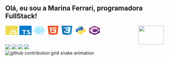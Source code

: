 ## Olá, eu sou a Marina Ferrari, programadora FullStack!
<!-- [![Anurag's GitHub stats](https://github-readme-stats.vercel.app/api?username=marinawhale)](https://github.com/anuraghazra/github-readme-stats) -->
<div style="display: inline_block" >
  <img align="center" alt="Rafa-Js" height="30" width="40" src="https://raw.githubusercontent.com/devicons/devicon/master/icons/javascript/javascript-plain.svg">
  <img align="center" alt="Rafa-Ts" height="30" width="40" src="https://raw.githubusercontent.com/devicons/devicon/master/icons/typescript/typescript-plain.svg">
  <img align="center" alt="Rafa-React" height="30" width="40" src="https://raw.githubusercontent.com/devicons/devicon/master/icons/react/react-original.svg">
  <img align="center" alt="Rafa-HTML" height="30" width="40" src="https://raw.githubusercontent.com/devicons/devicon/master/icons/html5/html5-original.svg">
  <img align="center" alt="Rafa-CSS" height="30" width="40" src="https://raw.githubusercontent.com/devicons/devicon/master/icons/css3/css3-original.svg">
  <img align="center" alt="Rafa-Python" height="30" width="40" src="https://raw.githubusercontent.com/devicons/devicon/master/icons/python/python-original.svg">
  <img align="center" alt="Rafa-Csharp" height="30" width="40" src="https://raw.githubusercontent.com/devicons/devicon/master/icons/csharp/csharp-original.svg">
  <!--img align="center" height="30" width="40" src="https://cdn.jsdelivr.net/gh/devicons/devicon@latest/icons/mysql/mysql-original.svg" />-->

  <img align="right" alt="" src="https://media1.giphy.com/media/v1.Y2lkPTc5MGI3NjExaDVjbXhhaHB0djBrempuczZkZmY0c2Vydjd2eTE0aDFvb2YyMnBqZiZlcD12MV9pbnRlcm5hbF9naWZfYnlfaWQmY3Q9cw/17pcy93hTM0MkRLh8R/giphy.gif" height="60" width="80">

</div>
  
  ##
 
<div> 
  <a href="https://www.instagram.com/mar_ina.ferrari" target="_blank"><img src="https://img.shields.io/badge/-Instagram-%23E4405F?style=for-the-badge&logo=instagram&logoColor=white" target="_blank"></a>
  <a href="https://www.linkedin.com/in/marina-ferrari-b10456244" target="_blank"><img src="https://img.shields.io/badge/-LinkedIn-%230077B5?style=for-the-badge&logo=linkedin&logoColor=white" target="_blank"></a>
  <a href="https://discord.gg/GkK5DrVe" target="_blank"><img src="https://img.shields.io/badge/Discord-7289DA?style=for-the-badge&logo=discord&logoColor=white" target="_blank"></a>
  <a href="mailto:marinaferrarim@gmail.com" target="_blank"><img src="https://img.shields.io/badge/Gmail-D14836?style=for-the-badge&logo=gmail&logoColor=white" target="_blank"></a> 
  
</div>

<picture>
  <source media="(prefers-color-scheme: dark)" srcset="https://raw.githubusercontent.com/marinawhale/marinawhale/output/github-contribution-grid-snake-dark.svg">
  <source media="(prefers-color-scheme: light)" srcset="https://raw.githubusercontent.com/marinawhale/marinawhale/output/github-contribution-grid-snake.svg">
  <img alt="github contribution grid snake animation" src="https://raw.githubusercontent.com/YoumarinawhalerUser/marinawhale/output/github-contribution-grid-snake.svg">
</picture>


<!--![Snake animation](https://github.com/marinawhale/marinawhale/blob/output/github-contribution-grid-snake.svg)-->
